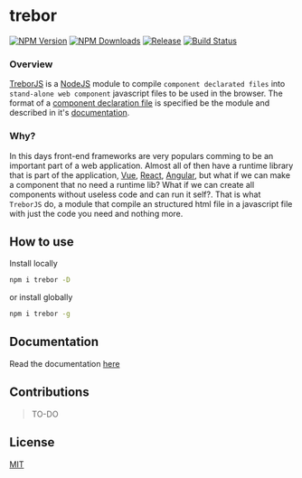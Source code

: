 # trebor

[![NPM Version][npm-image]][npm-url]
[![NPM Downloads][downloads-image]][downloads-url]
[![Release][github-img]][github-url]
[![Build Status][travis-image]][travis-url]


### Overview

[TreborJS](https://npmjs.org/package/trebor) is a [NodeJS](http://nodejs.org) module to compile `component declarated files` into `stand-alone web component` javascript files to be used
in the browser. The format of a [component declaration file](https://github.com/InDIOS/trebor/wiki/Component-declaration) is specified be the module and described 
in it's [documentation](https://github.com/InDIOS/trebor/wiki).

### Why?

In this days front-end frameworks are very populars comming to be an important part of a web application. Almost all of then have a runtime library that is part of the application, [Vue](https://github.com/vuejs/vue), [React](https://github.com/facebook/react), [Angular](https://github.com/angular/angular), but what if we can make a component that no need a runtime lib? 
What if we can create all components without useless code and can run it self?. That is what `TreborJS` do, a module that compile an structured html file in a javascript file with just the code you need and nothing more.

## How to use

Install locally
```bash
npm i trebor -D
```
or install globally

```bash
npm i trebor -g
```

## Documentation

Read the documentation [here](https://github.com/InDIOS/trebor/wiki)

## Contributions

>TO-DO

## License

[MIT](https://github.com/InDIOS/trebor/blob/master/LICENSE)

[npm-image]: https://img.shields.io/npm/v/trebor.svg
[npm-url]: https://npmjs.org/package/trebor
[downloads-image]: https://img.shields.io/npm/dm/trebor.svg
[downloads-url]: https://npmjs.org/package/trebor
[github-img]: https://img.shields.io/github/release/InDIOS/trebor.svg
[github-url]: https://github.com/InDIOS/trebor/releases/latest
[travis-image]: https://img.shields.io/travis/InDIOS/trebor/master.svg?label=build
[travis-url]: https://travis-ci.org/InDIOS/trebor
